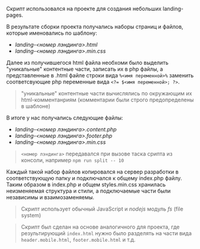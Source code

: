 Скрипт использовался на проекте для создания небольших landing-pages.

В результате сборки проекта получались наборы страниц и файлов, которые именовались по шаблону: 
- *landing-<номер лэндинга>.html*
- *landing-<номер лэндинга>.min.css*

Далее из получившегося html файла необхоми было выделить "уникальные" контентные части, записать их в php файлы, а представленные в .html файле строки вида `%<имя переменной>%` заменить  соответсвующие php переменные вида `<?= $<имя переменной>; ?>`.

> "уникальные" контентные части вычислялись по окружающим их html-комментанриям (комментарии были строго предопределены в шаблоне)

В итоге у нас получались следующие файлы:
- *landing-<номер лэндинга>.content.php*
- *landing-<номер лэндинга>.footer.php*
- *landing-<номер лэндинга>.min.css*

> `<номер лэндинга>` передавался при вызове таска срипта из консоли, например `npm run split -- 10`

Каждый такой набор файлов копировался на сервер разработки в соответствующую папку и подключался к общему index.php файлу. Таким образом в index.php и общем styles.min.css хранилась неизменяемая структура и стили, а подключаемые части были независимы и взаимозаменяемы.


> Скрипт использует обычный JavaScript и *nodejs* модуль *fs* (file system)

> Скрипт был сделан на основе аналогичного для проекта, где результирующий `index.html` нужно было разделять на части вида `header.mobile.html`, `footer.mobile.html` и т.д.
